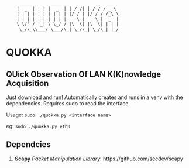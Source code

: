 ```
     _____ _   _ _____ _   __ _   __  ___
    |  _  | | | |  _  | | / /| | / / / _ \
    | | | | | | | | | | |/ / | |/ / / /_\ \
    | | | | | | | | | |    \ |    \ |  _  |
    \ \/' / |_| \ \_/ / |\  \| |\  \| | | |
     \_/\_\\___/ \___/\_| \_/\_| \_/\_| |_/
```
# QUOKKA
## QUick Observation Of LAN K(K)nowledge Acquisition
Just download and run! Automatically creates and runs in a venv with the dependencies. Requires sudo to read the interface.

Usage:
```sudo ./quokka.py <interface name>```

eg:
```sudo ./quokka.py eth0```

## Dependcies
<ol>
     <li><b>Scapy</b> <i>Packet Manipulation Library</i>: https://github.com/secdev/scapy</li>
</ol>
